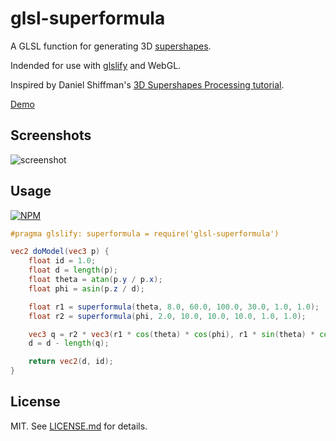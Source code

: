 # glsl-superformula

A GLSL function for generating 3D [supershapes](https://en.wikipedia.org/wiki/Superformula).

Indended for use with [glslify](https://github.com/stackgl/glslify) and WebGL.  

Inspired by Daniel Shiffman's [3D Supershapes Processing tutorial](https://www.youtube.com/watch?v=akM4wMZIBWg). 

[Demo](https://softwave.github.io/glsl-superformula/)

## Screenshots 

![screenshot](http://i.imgur.com/tA1uRcf.png)

## Usage 

[![NPM](https://nodei.co/npm/glsl-superformula.png)](https://nodei.co/npm/glsl-superformula/)

``` glsl
#pragma glslify: superformula = require('glsl-superformula')

vec2 doModel(vec3 p) {
	float id = 1.0;
	float d = length(p);
	float theta = atan(p.y / p.x);
	float phi = asin(p.z / d);

	float r1 = superformula(theta, 8.0, 60.0, 100.0, 30.0, 1.0, 1.0);
	float r2 = superformula(phi, 2.0, 10.0, 10.0, 10.0, 1.0, 1.0);

	vec3 q = r2 * vec3(r1 * cos(theta) * cos(phi), r1 * sin(theta) * cos(phi), sin(phi));
	d = d - length(q);

	return vec2(d, id);
}

```

## License

MIT. See [LICENSE.md](https://github.com/Softwave/glsl-superformula/blob/master/LICENSE.md) for details.